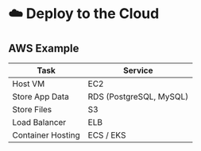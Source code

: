 # ☁️ Deploy to the Cloud

## AWS Example
| Task              | Service                 |
| ----------------- | ----------------------- |
| Host VM           | EC2                     |
| Store App Data    | RDS (PostgreSQL, MySQL) |
| Store Files       | S3                      |
| Load Balancer     | ELB                     |
| Container Hosting | ECS / EKS               |












